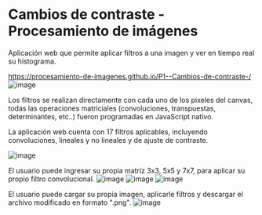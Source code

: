# Cambios de contraste - Procesamiento de imágenes

Aplicación web que permite aplicar filtros a una imagen y ver en tiempo real su histograma. 


https://procesamiento-de-imagenes.github.io/P1--Cambios-de-contraste-/
![image](https://user-images.githubusercontent.com/93720978/163727143-0007849d-e1c2-4ec1-ba18-34d2a0c06269.png)


Los filtros se realizan directamente con cada uno de los pixeles del canvas, todas las operaciones matriciales (convoluciones, transpuestas, determinantes, etc..) fueron programadas en JavaScript nativo.

La aplicación web cuenta con 17 filtros aplicables, incluyendo convoluciones, lineales y no lineales y de ajuste de contraste.



![image](https://user-images.githubusercontent.com/93720978/204661071-065f8643-e578-4def-a49b-cd198b87b3c2.png)

El usuario puede ingresar su propia matriz 3x3, 5x5 y 7x7, para aplicar su propio filtro convolucional. 
![image](https://user-images.githubusercontent.com/93720978/204660810-54022298-d311-40f7-802f-da7f7478dd4a.png)
![image](https://user-images.githubusercontent.com/93720978/204660891-b72c19d6-da74-4161-93e2-51fb118d18d8.png)
![image](https://user-images.githubusercontent.com/93720978/204660950-cc78cace-18bc-4941-9a79-2fb3ba208f2c.png)

El usuario puede cargar su propia imagen, aplicarle filtros y descargar el archivo modificado en formato ".png". 
![image](https://user-images.githubusercontent.com/93720978/204661785-99c230ef-6691-4e2a-aec9-fc869ef15b4b.png)


